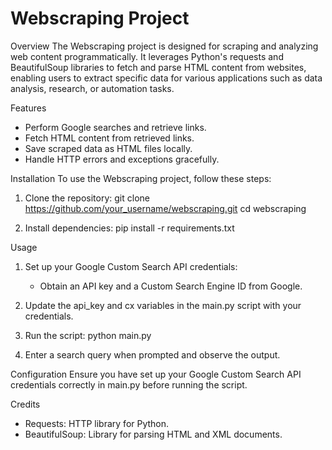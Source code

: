 <h1>Webscraping Project</h1>

Overview
The Webscraping project is designed for scraping and analyzing web content programmatically. It leverages Python's requests and BeautifulSoup libraries to fetch and parse HTML content from websites, enabling users to extract specific data for various applications such as data analysis, research, or automation tasks.

Features
- Perform Google searches and retrieve links.
- Fetch HTML content from retrieved links.
- Save scraped data as HTML files locally.
- Handle HTTP errors and exceptions gracefully.

Installation
To use the Webscraping project, follow these steps:

1. Clone the repository:
   git clone https://github.com/your_username/webscraping.git
   cd webscraping

2. Install dependencies:
   pip install -r requirements.txt

Usage
1. Set up your Google Custom Search API credentials:
   - Obtain an API key and a Custom Search Engine ID from Google.

2. Update the api_key and cx variables in the main.py script with your credentials.

3. Run the script:
   python main.py

4. Enter a search query when prompted and observe the output.

Configuration
Ensure you have set up your Google Custom Search API credentials correctly in main.py before running the script.

Credits
- Requests: HTTP library for Python.
- BeautifulSoup: Library for parsing HTML and XML documents.

